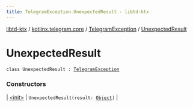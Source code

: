 ```yaml
---
title: TelegramException.UnexpectedResult - libtd-ktx
---
```


[libtd-ktx](../../../index.html) / [kotlinx.telegram.core](../../index.html) / [TelegramException](../index.html) / [UnexpectedResult](./index.html)

# UnexpectedResult

`class UnexpectedResult : `[`TelegramException`](../index.html)

### Constructors

| [&lt;init&gt;](-init-.html) | `UnexpectedResult(result: `[`Object`](https://tdlibx.github.io/td/docs/org/drinkless/td/libcore/telegram/TdApi.Object.html)`)` |

